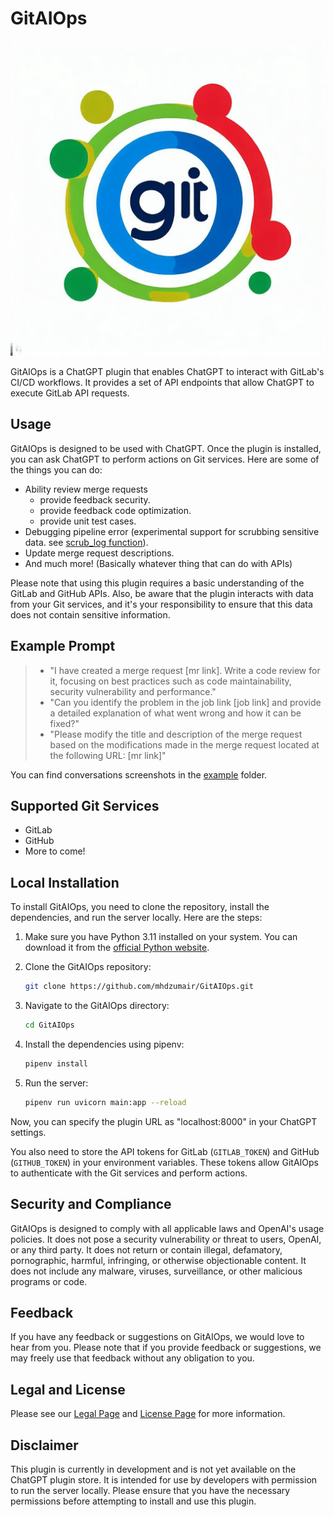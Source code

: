 # GitAIOps

![GitAIOps Logo](artifacts/logo.png)

GitAIOps is a ChatGPT plugin that enables ChatGPT to interact with GitLab's CI/CD workflows. It provides a set of API endpoints that allow ChatGPT to execute GitLab API requests.

## Usage

GitAIOps is designed to be used with ChatGPT. Once the plugin is installed, you can ask ChatGPT to perform actions on Git services. Here are some of the things you can do:
- Ability review merge requests
  - provide feedback security.
  - provide feedback code optimization.
  - provide unit test cases.
- Debugging pipeline error (experimental support for scrubbing sensitive data. see [scrub_log function](https://github.com/mhdzumair/GitAIOps/blob/main/utils/log_scrubber.py#L26)).
- Update merge request descriptions.
- And much more! (Basically whatever thing that can do with APIs)

Please note that using this plugin requires a basic understanding of the GitLab and GitHub APIs. Also, be aware that the plugin interacts with data from your Git services, and it's your responsibility to ensure that this data does not contain sensitive information.

## Example Prompt
> - "I have created a merge request [mr link]. Write a code review for it, focusing on best practices such as code maintainability, security vulnerability and performance."
> - "Can you identify the problem in the job link [job link] and provide a detailed explanation of what went wrong and how it can be fixed?"
> - "Please modify the title and description of the merge request based on the modifications made in the merge request located at the following URL: [mr link]"

You can find conversations screenshots in the [example](artifacts/example) folder.


## Supported Git Services

- GitLab
- GitHub
- More to come!


## Local Installation

To install GitAIOps, you need to clone the repository, install the dependencies, and run the server locally. Here are the steps:

1. Make sure you have Python 3.11 installed on your system. You can download it from the [official Python website](https://www.python.org/downloads/).

2. Clone the GitAIOps repository:

    ```bash
    git clone https://github.com/mhdzumair/GitAIOps.git
    ```

3. Navigate to the GitAIOps directory:

    ```bash
    cd GitAIOps
    ```

4. Install the dependencies using pipenv:

    ```bash
    pipenv install
    ```

5. Run the server:

    ```bash
    pipenv run uvicorn main:app --reload
    ```

Now, you can specify the plugin URL as "localhost:8000" in your ChatGPT settings. 

You also need to store the API tokens for GitLab (`GITLAB_TOKEN`) and GitHub (`GITHUB_TOKEN`) in your environment variables. These tokens allow GitAIOps to authenticate with the Git services and perform actions.


## Security and Compliance

GitAIOps is designed to comply with all applicable laws and OpenAI's usage policies. It does not pose a security vulnerability or threat to users, OpenAI, or any third party. It does not return or contain illegal, defamatory, pornographic, harmful, infringing, or otherwise objectionable content. It does not include any malware, viruses, surveillance, or other malicious programs or code.

## Feedback

If you have any feedback or suggestions on GitAIOps, we would love to hear from you. Please note that if you provide feedback or suggestions, we may freely use that feedback without any obligation to you.

## Legal and License

Please see our [Legal Page](/legal.md) and [License Page](/license.md) for more information.

## Disclaimer

This plugin is currently in development and is not yet available on the ChatGPT plugin store. It is intended for use by developers with permission to run the server locally. Please ensure that you have the necessary permissions before attempting to install and use this plugin.
